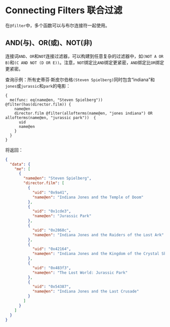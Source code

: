 # Connecting Filters 联合过滤

在`@filter`中，多个函数可以与布尔连接符一起使用。

## AND(与)、OR(或)、NOT(非)

连接词`AND`、`OR`和`NOT`连接过滤器，可以构建到任意复杂的过滤器中，如`(NOT A OR B)`和`(C AND NOT (D OR E))`。注意，`NOT`绑定比`AND`绑定更紧密，`AND`绑定比`OR`绑定更紧密。

查询示例：所有史蒂芬·斯皮尔伯格`(Steven Spielberg)`同时包含“indiana”和`jones`或`jurassic`和`park`的电影：

``` dql
{
  me(func: eq(name@en, "Steven Spielberg")) @filter(has(director.film)) {
    name@en
    director.film @filter(allofterms(name@en, "jones indiana") OR allofterms(name@en, "jurassic park"))  {
      uid
      name@en
    }
  }
}
```

将返回：

``` json
{
  "data": {
    "me": [
      {
        "name@en": "Steven Spielberg",
        "director.film": [
          {
            "uid": "0x9a41",
            "name@en": "Indiana Jones and the Temple of Doom"
          },
          {
            "uid": "0x1cde3",
            "name@en": "Jurassic Park"
          },
          {
            "uid": "0x2868c",
            "name@en": "Indiana Jones and the Raiders of the Lost Ark"
          },
          {
            "uid": "0x42164",
            "name@en": "Indiana Jones and the Kingdom of the Crystal Skull"
          },
          {
            "uid": "0x483f3",
            "name@en": "The Lost World: Jurassic Park"
          },
          {
            "uid": "0x54387",
            "name@en": "Indiana Jones and the Last Crusade"
          }
        ]
      }
    ]
  }
}
```


